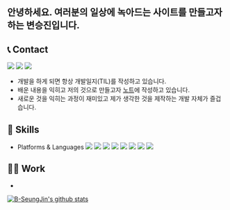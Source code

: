 ## 안녕하세요. 여러분의 일상에 녹아드는 사이트를 만들고자하는 변승진입니다.


## 📞 Contact</br>
<a href=""><img src="https://img.shields.io/badge/byeon1031@naver.com-EA4335?style=flat-square&logo=gmail&logoColor=white"/></a>
<a href="https://velog.io/@byeon1031/posts"><img src="https://img.shields.io/badge/Velog-20C997?style=flat-square&logo=velog&logoColor=white"/></a>
<a href="https://www.notion.so/TIL-0b962de2d40f48f080278b4a41dd26ac"><img src="https://img.shields.io/badge/Notion-000000?style=flat-square&logo=Notion&logoColor=white"/></a>

- 개발을 하게 되면 항상 개발일지(TIL)를 작성하고 있습니다.
- 배운 내용을 익히고 저의 것으로 만들고자 [노트](https://www.notion.so/TIL-0b962de2d40f48f080278b4a41dd26ac)에 작성하고 있습니다.
- 새로운 것을 익히는 과정이 재미있고 제가 생각한 것을 제작하는 개발 자체가 즐겁습니다.


## 🔨 **Skills**
- Platforms & Languages
<a href=""><img src="https://img.shields.io/badge/React-61DAFB?style=flat-square&logo=react&logoColor=black"/></a>
<a href=""><img src="https://img.shields.io/badge/Ejs-B4CA65?style=flat-square&logo=ejs&logoColor=black"/></a>
<a href=""><img src="https://img.shields.io/badge/Nodejs-339933?style=flat-square&logo=nodedotjs&logoColor=black"/></a>
<a href=""><img src="https://img.shields.io/badge/JavaScript-F7DF1E?style=flat-square&logo=javascript&logoColor=black"/></a>
<a href=""><img src="https://img.shields.io/badge/jQuery-0769AD?style=flat-square&logo=jQuery&logoColor=white"/></a>
<a href=""><img src="https://img.shields.io/badge/HTML5-E34F26?style=flat-square&logo=html5&logoColor=white"/></a>
<a href=""><img src="https://img.shields.io/badge/CSS3-1572B6?style=flat-square&logo=css3&logoColor=white"/></a>
<a href=""><img src="https://img.shields.io/badge/Bootstrapap-7952B3?style=flat-square&logo=bootstrap&logoColor=white"/></a>



## 👷🏼 Work</br>
- 


[![B-SeungJin's github stats](https://github-readme-stats.vercel.app/api/top-langs/?username=B-SeungJin&show_icons=true&hide_border=true&title_color=004386&icon_color=004386&layout=compact)](https://github.com/B-SeungJin)
